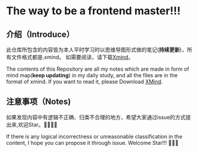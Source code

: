 # The way to be a frontend master!!!
## 介绍（Introduce）
此仓库所包含的内容皆为本人平时学习时以思维导图形式做的笔记(**持续更新**)，所有文件格式都是.xmind。
如需要阅读，请下载[Xmind](https://www.xmind.cn/)。

The contents of this Repository are all my notes which are made in form of mind map(**keep updating**) in my daily study, and all the files are in the format of xmind. 
If you want to read it, please Download [XMind](https://www.xmind.cn/).

## 注意事项（Notes)
如果发现内容中有逻辑不正确、归类不合理的地方，希望大家通过issue的方式提出来,欢迎Star。👏👏👏👏

If there is any logical incorrectness or unreasonable classification in the content, I hope you can propose it through issue.
Welcome Star!!! 👏👏👏


